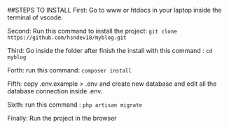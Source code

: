 ##STEPS TO INSTALL
First: Go to www or htdocs in your laptop inside the terminal of vscode.


Second: Run this command to install the project:
`git clone https://github.com/hsndev18/myblog.git`

Third: Go inside the folder after finish the install with this command :
`cd myblog`

Forth: run this command: 
`composer install`


Fifth: copy .env.example > .env
and create new database and edit all the database connection inside .env.

Sixth: run this command :
`php artisan migrate`

Finally: Run the project in the browser 
